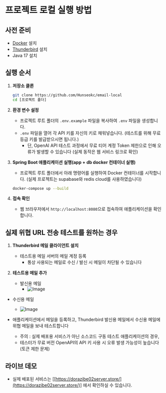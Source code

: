 # 프로젝트 로컬 실행 방법

## 사전 준비
* [Docker](https://www.docker.com/products/docker-desktop/) 설치
* [Thunderbird](https://www.thunderbird.net/ko/) 설치
* Java 17 설치

## 실행 순서
1.  **저장소 클론**
    ```bash
    git clone https://github.com/Hunseokc/email-local
    cd [프로젝트 폴더]
    ```

2.  **환경 변수 설정**
    * 프로젝트 루트 폴더의 `.env.example` 파일을 복사하여 `.env` 파일을 생성합니다.
    * `.env` 파일을 열어 각 API 키를 자신의 키로 채워넣습니다. (테스트를 위해 무료 등급 키를 발급받으시면 됩니다.)
        * 단, OpenAI API 테스트 과정에서 무료 티어 계정 Token 제한으로 인해 오류가 발생할 수 있습니다 (실제 동작은 웹 서비스 링크로 확인)

3.  **Spring Boot 애플리케이션 실행(app + db docker 컨테이너 실행)**
    * 프로젝트 루트 폴더에서 아래 명령어를 실행하여 Docker 컨테이너를 시작합니다. (실제 프로젝트는 supabase와 redis cloud를 사용하였습니다)
    ```bash
    docker-compose up --build
    ```

4. **접속 확인**
    * 웹 브라우저에서 `http://localhost:8080`으로 접속하여 애플리케이션을 확인합니다.

## 실제 위협 URL 전송 테스트를 원하는 경우
1. **Thunderbird 메일 클라이언트 설치**
    * 테스트용 메일 서버의 메일 계정 등록
        * 통상 사용되는 메일로 수신 / 발신 시 메일이 차단될 수 있습니다

2. **테스트용 메일 추가**
    * 발신용 메일
        * ![Image](https://github.com/user-attachments/assets/82b34026-1581-4272-9f5e-5f5d71fec28a)


* 수신용 메일
    * ![Image](https://github.com/user-attachments/assets/43ff2741-28eb-4f0a-b8ca-eb68b2b63a19)


* 애플리케이션에서 메일을 등록하고, Thunderbird 발신용 메일에서 수신용 메일에 위협 메일을 보내 테스트합니다
    * 주의 : 실제 배포용 서비스가 아닌 소스코드 구동 테스트 애플리케이션의 경우,
    * 테스터가 무료 버전 OpenAPI의 API 키 사용 시 오류 발생 가능성이 높습니다(토큰 제한 문제)

## 라이브 데모
* 실제 배포된 서비스는 [[https://dorazibe02server.store/](https://dorazibe02server.store/)] 에서 확인하실 수 있습니다.
